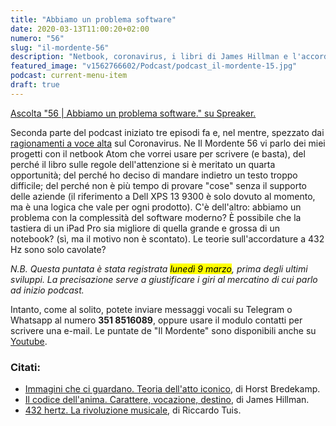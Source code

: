 ```yaml
---
title: "Abbiamo un problema software"
date: 2020-03-13T11:00:20+02:00
numero: "56"
slug: "il-mordente-56"
description: "Netbook, coronavirus, i libri di James Hillman e l'accordatura a 432 Hertz nella puntata 56 del podcast Il Mordente. Registrato da Riccardo Palombo."
featured_image: "v1562766602/Podcast/podcast_il-mordente-15.jpg"
podcast: current-menu-item
draft: true
---
```


<a class="spreaker-player" rel="nofollow noopener" href="https://www.spreaker.com/episode/23718116" data-resource="episode_id=23718116" data-width="100%" data-height="200px" data-theme="light" data-playlist="false" data-playlist-continuous="false" data-autoplay="false" data-live-autoplay="false" data-chapters-image="true" data-episode-image-position="right" data-hide-logo="false" data-hide-likes="false" data-hide-comments="false" data-hide-sharing="false" data-hide-download="true">Ascolta "56 | Abbiamo un problema software." su Spreaker.</a>

Seconda parte del podcast iniziato tre episodi fa e, nel mentre, spezzato dai [ragionamenti a voce alta](/podcast/il-mordente-55/ "Ma forse è solo una cosa mia.") sul Coronavirus. Ne Il Mordente 56 vi parlo dei miei progetti con il netbook Atom che vorrei usare per scrivere (e basta), del perché il libro sulle regole dell'attenzione si è meritato un quarta opportunità; del perché ho deciso di mandare indietro un testo troppo difficile; del perché non è più tempo di provare "cose" senza il supporto delle aziende (il riferimento a Dell XPS 13 9300 è solo dovuto al momento, ma è una logica che vale per ogni prodotto). C'è dell'altro: abbiamo un problema con la complessità del software moderno? È possibile che la tastiera di un iPad Pro sia migliore di quella grande e grossa di un notebook? (sì, ma il motivo non è scontato). Le teorie sull'accordature a 432 Hz sono solo cavolate?

_N.B. Questa puntata è stata registrata <mark>lunedì 9 marzo</mark>, prima degli ultimi sviluppi. La precisazione serve a giustificare i giri al mercatino di cui parlo ad inizio podcast._

Intanto, come al solito, potete inviare messaggi vocali su Telegram o Whatsapp al numero **351 8516089**, oppure usare il modulo contatti per scrivere una e-mail. Le puntate de "Il Mordente" sono disponibili anche su <a target="_blank" rel="nofollow noopener" title="Canale Youtube Riccardo Palombo" href="https://www.youtube.com/riccardopalombo">Youtube</a>.

### Citati:
<ul>
<li><a href="https://amzn.to/3cE6or5" target="_blank" rel="nofollow noopener" title="Vedi il libro Immagini che ci guardano. Teoria dell'atto iconico.">Immagini che ci guardano. Teoria dell'atto iconico</a>, di Horst Bredekamp.</li>
<li><a href="https://amzn.to/2ICCS7H" target="_blank" rel="nofollow noopener" title="Vedi il libro Il codice dell'anima. Carattere, vocazione, destino.">Il codice dell'anima. Carattere, vocazione, destino</a>, di James Hillman.</li>
<li><a href="https://amzn.to/39SuOeN" target="_blank" rel="nofollow noopener" title="Vedi il libro 432 hertz. La rivoluzione musicale.">432 hertz. La rivoluzione musicale</a>, di Riccardo Tuis.</li>
</ul>


